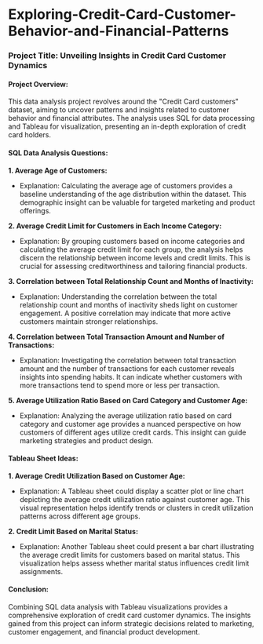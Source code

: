 # Exploring-Credit-Card-Customer-Behavior-and-Financial-Patterns
### Project Title: Unveiling Insights in Credit Card Customer Dynamics

#### Project Overview:

This data analysis project revolves around the "Credit Card customers" dataset, aiming to uncover patterns and insights related to customer behavior and financial attributes. The analysis uses SQL for data processing and Tableau for visualization, presenting an in-depth exploration of credit card holders.

#### SQL Data Analysis Questions:

**1. Average Age of Customers:**
   - Explanation: Calculating the average age of customers provides a baseline understanding of the age distribution within the dataset. This demographic insight can be valuable for targeted marketing and product offerings.

**2. Average Credit Limit for Customers in Each Income Category:**
   - Explanation: By grouping customers based on income categories and calculating the average credit limit for each group, the analysis helps discern the relationship between income levels and credit limits. This is crucial for assessing creditworthiness and tailoring financial products.

**3. Correlation between Total Relationship Count and Months of Inactivity:**
   - Explanation: Understanding the correlation between the total relationship count and months of inactivity sheds light on customer engagement. A positive correlation may indicate that more active customers maintain stronger relationships.

**4. Correlation between Total Transaction Amount and Number of Transactions:**
   - Explanation: Investigating the correlation between total transaction amount and the number of transactions for each customer reveals insights into spending habits. It can indicate whether customers with more transactions tend to spend more or less per transaction.

**5. Average Utilization Ratio Based on Card Category and Customer Age:**
   - Explanation: Analyzing the average utilization ratio based on card category and customer age provides a nuanced perspective on how customers of different ages utilize credit cards. This insight can guide marketing strategies and product design.

#### Tableau Sheet Ideas:

**1. Average Credit Utilization Based on Customer Age:**
   - Explanation: A Tableau sheet could display a scatter plot or line chart depicting the average credit utilization ratio against customer age. This visual representation helps identify trends or clusters in credit utilization patterns across different age groups.

**2. Credit Limit Based on Marital Status:**
   - Explanation: Another Tableau sheet could present a bar chart illustrating the average credit limits for customers based on marital status. This visualization helps assess whether marital status influences credit limit assignments.

#### Conclusion:

Combining SQL data analysis with Tableau visualizations provides a comprehensive exploration of credit card customer dynamics. The insights gained from this project can inform strategic decisions related to marketing, customer engagement, and financial product development.

